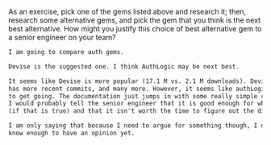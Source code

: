 As an exercise, pick one of the gems listed above and research it;
then, research some alternative gems, and pick the gem that you think
is the next best alternative. How might you justify this choice of best
alternative gem to a senior engineer on your team?

```txt
I am going to compare auth gems.

Devise is the suggested one. I think AuthLogic may be next best.

It seems like Devise is more popular (17.1 M vs. 2.1 M downloads). Devise also
has more recent commits, and many more. However, it seems like authLogic is simpler
to get going. The documentation just jumps in with some really simple code samples.
I would probably tell the senior engineer that it is good enough for what we are doing
(if that is true) and that it isn't worth the time to figure out the different modules in Devise.

I am only saying that because I need to argue for something though, I don't think I really
know enough to have an opinion yet.

```
